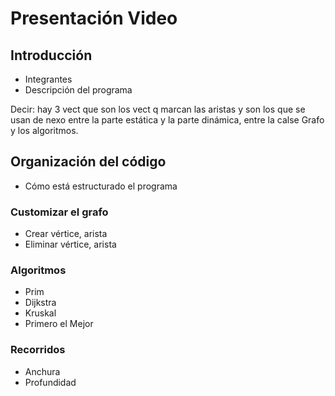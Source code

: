 # Presentación Video

## Introducción

- Integrantes
- Descripción del programa

Decir: hay 3 vect que son los vect q marcan las aristas y son los que se usan de nexo entre la parte estática y la parte dinámica, entre la calse Grafo y los algoritmos.

## Organización del código

- Cómo está estructurado el programa

### Customizar el grafo

- Crear vértice, arista
- Eliminar vértice, arista

### Algoritmos

- Prim
- Dijkstra
- Kruskal
- Primero el Mejor

### Recorridos

- Anchura
- Profundidad